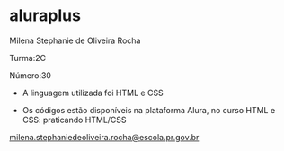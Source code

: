 # aluraplus

Milena Stephanie de Oliveira Rocha

Turma:2C

Número:30

- A linguagem utilizada foi HTML e CSS
  
- Os códigos estão disponíveis na plataforma Alura, no curso HTML e CSS: praticando HTML/CSS
  
milena.stephaniedeoliveira.rocha@escola.pr.gov.br

